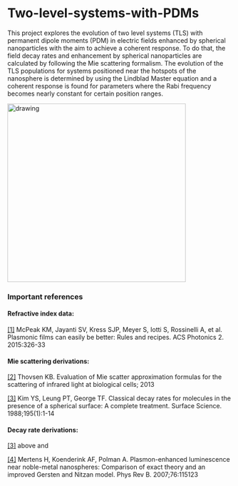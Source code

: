 # Two-level-systems-with-PDMs

This project explores the evolution of two level systems (TLS) with permanent dipole moments (PDM) in electric fields enhanced by spherical nanoparticles with the aim to achieve a coherent response. To do that, the field decay rates and enhancement by spherical nanoparticles are calculated by following the Mie scattering formalism. The evolution of the TLS populations for systems positioned near the hotspots of the nanosphere is determined by using the Lindblad Master equation and a coherent response is found for parameters where the Rabi frequency becomes nearly constant for certain position ranges. 

<img src="https://github.com/user-attachments/assets/187d6f96-ed11-40df-8c27-d73929264e04" alt="drawing" width="400"/>

### Important references
#### Refractive index data:

[[1]](https://pubs.acs.org/doi/10.1021/ph5004237) McPeak KM, Jayanti SV, Kress SJP, Meyer S, Iotti S, Rossinelli A, et al. Plasmonic films can easily be better: Rules and recipes. ACS Photonics 2. 2015:326-33

#### Mie scattering derivations:

[[2]](https://api.semanticscholar.org/CorpusID:124119456) Thovsen KB. Evaluation of Mie scatter approximation formulas for the scattering of infrared light at biological cells; 2013

[[3]](https://www.sciencedirect.com/science/article/pii/0039602888907765) Kim YS, Leung PT, George TF. Classical decay rates for molecules in the presence of a spherical surface: A complete treatment. Surface Science. 1988;195(1):1-14

#### Decay rate derivations:

[[3]](https://www.sciencedirect.com/science/article/pii/0039602888907765) above and

[[4]](https://link.aps.org/doi/10.1103/PhysRevB.76.115123) Mertens H, Koenderink AF, Polman A. Plasmon-enhanced luminescence near noble-metal nanospheres: Comparison of exact theory and an improved Gersten and Nitzan model. Phys Rev B. 2007;76:115123
